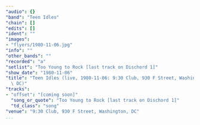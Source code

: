 ```yaml
---
"audio": {}
"band": "Teen Idles"
"chain": []
"edits": []
"ident": ""
"images":
- "flyers/1980-11-06.jpg"
"info": ""
"other_bands": ""
"recorded": "a"
"setlist": "Too Young to Rock [last track on Dischord 1]"
"show_date": "1980-11-06"
"title": "Teen Idles (live, 1980-11-06: 9:30 Club, 930 F Street, Washington,\
  \ DC)"
"tracks":
- "offset": "[coming soon]"
  "song_or_quote": "Too Young to Rock [last track on Dischord 1]"
  "td_class": "song"
"venue": "9:30 Club, 930 F Street, Washington, DC"
...
```


